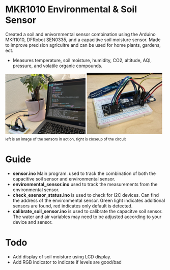 # MKR1010 Environmental & Soil Sensor

Created a soil and enivornmental sensor combination using the Arduino MKR1010, DFRobot SEN0335, and a capacitive soil moisture sensor. Made to improve precision agricultre and can be used for home plants, gardens, ect.
- Measures temperature, soil moisture, humidity, CO2, altitude, AQI, pressure, and volatile organic compounds. 

<p align="left">
    <img width="50%" src="IMAGES/IMG_4878.jpg" style="max-width:50%;"></a>
    <img width="47%" src="IMAGES/IMG_4850.jpg" style="max-width:50%;"></a>
<sub> left is an image of the sensors in action, right is closeup of the circuit</sub>

# Guide
- **sensor.ino** Main program. used to track the combination of both the capacitive soil sensor and environmental sensor.
- **environmental_sensor.ino** used to track the measurements from the environmental sensor.
- **check_esensor_status.ino** is used to check for I2C devices. Can find the address of the environmental sensor. Green light indicates additional sensors are found, red indicates only default is detected.
- **calibrate_soil_sensor.ino** is used to calibrate the capacitve soil sensor. The water and air variables may need to be adjusted according to your device and sensor.

# Todo
- Add display of soil moisture using LCD display.
- Add RGB indicator to indicate if levels are good/bad
